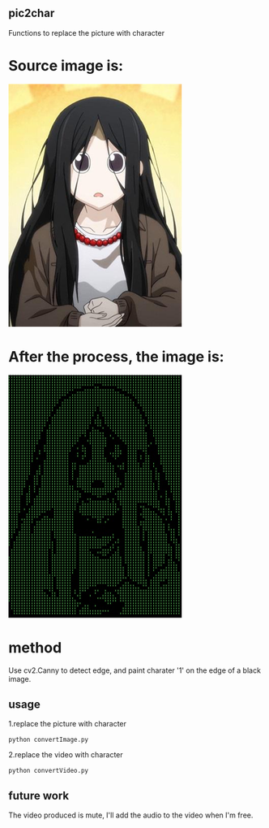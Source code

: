 ## pic2char
Functions to replace the picture with character

# Source image is:

![pic](./baoerjie.jpg)

# After the process, the image is:

![pic](./output.jpg)

# method
Use cv2.Canny to detect edge, and paint charater '1' on the edge of a black image.

## usage
1.replace the picture with character
```Shell
python convertImage.py
```
2.replace the video with character
```Shell
python convertVideo.py
```
## future work
The video produced is mute, I'll add the audio to the video when I'm free.
